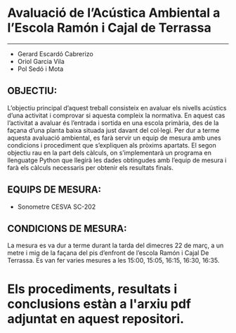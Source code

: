 # Avaluació de l’Acústica Ambiental a l’Escola Ramón i Cajal de Terrassa
---
- Gerard Escardó Cabrerizo
- Oriol Garcia Vila
- Pol Sedó i Mota

## OBJECTIU:
L’objectiu principal d’aquest treball consisteix en avaluar els nivells acústics d’una activitat i comprovar si aquesta compleix la normativa. En aquest cas l’activitat a avaluar és l’entrada i sortida en una escola primària, des de la façana d’una planta baixa situada just davant del col·legi. Per dur a terme aquesta avaluació ambiental, es farà servir un equip de mesura amb unes condicions i procediment que s’expliquen als pròxims apartats.
El segon objectiu rau en la part dels càlculs, on s’implementarà un programa en llenguatge Python que llegirà les dades obtingudes amb l’equip de mesura i farà els càlculs necessaris per obtenir els resultats finals.

## EQUIPS DE MESURA:
* Sonometre CESVA SC-202

## CONDICIONS DE MESURA:

La mesura es va dur a terme durant la tarda del dimecres 22 de març, a un metre i mig de la façana del pis d’enfront de l’escola Ramón i Cajal De Terrassa.
Es van fer varies mesures a les 15:00, 15:05, 16:15, 16:30, 16:35.

# Els procediments, resultats i conclusions estàn a l'arxiu pdf adjuntat en aquest repositori.


